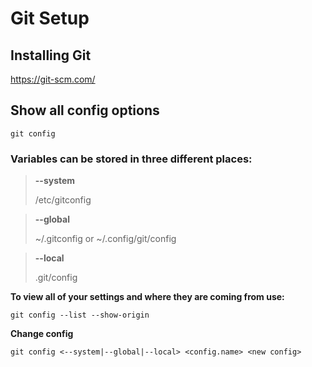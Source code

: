 # Git Setup

## Installing Git

https://git-scm.com/

## Show all config options
```
git config
```

### Variables can be stored in three different places:
> **--system**
> 
> /etc/gitconfig

> **--global**
> 
> ~/.gitconfig or ~/.config/git/config

> **--local**
> 
> .git/config

**To view all of your settings and where they are coming from use:**
```
git config --list --show-origin
```

**Change config**
```
git config <--system|--global|--local> <config.name> <new config>
```